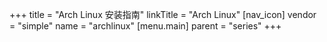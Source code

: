 +++
title = "Arch Linux 安装指南"
linkTitle = "Arch Linux"
[nav_icon]
  vendor = "simple"
  name = "archlinux"
[menu.main]
  parent = "series"
+++

